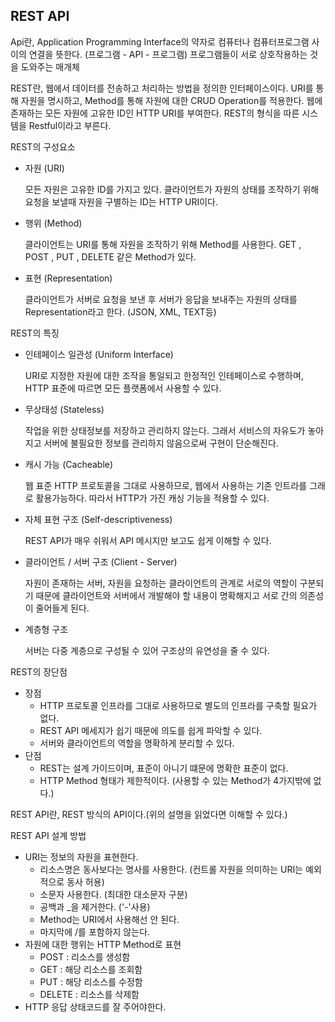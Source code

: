 ## REST API



Api란, Application Programming Interface의 약자로 컴퓨터나 컴퓨터프로그램 사이의 연결을 뜻한다. (프로그램 - API - 프로그램) 프로그램들이 서로 상호작용하는 것을 도와주는 매개체



REST란, 웹에서 데이터를 전송하고 처리하는 방법을 정의한 인터페이스이다.  URI를 통해 자원을 명시하고, Method를 통해 자원에 대한 CRUD Operation를 적용한다. 웹에 존재하는 모든 자원에 고유한 ID인 HTTP URI를 부여한다. REST의 형식을 따른 시스템을 Restful이라고 부른다.



REST의 구성요소

- 자원 (URI)

  모든 자원은 고유한 ID를 가지고 있다. 클라이언트가 자원의 상태를 조작하기 위해 요청을 보낼때 자원을 구별하는 ID는 HTTP URI이다.

- 행위 (Method)

  클라이언트는 URI를 통해 자원을 조작하기 위해 Method를 사용한다.  GET , POST , PUT , DELETE 같은 Method가 있다.

- 표현 (Representation)

  클라이언트가 서버로 요청을 보낸 후 서버가 응답을 보내주는 자원의 상태를 Representation라고 한다. (JSON, XML, TEXT등)



REST의 특징

- 인테페이스 일관성 (Uniform Interface)

  URI로 지정한 자원에 대한 조작을 통일되고 한정적인 인테페이스로 수행하며,  HTTP 표준에 따르면 모든 플랫폼에서 사용할 수 있다.

- 무상태성 (Stateless)

  작업을 위한 상태정보를 저장하고 관리하지 않는다. 그래서 서비스의 자유도가 놓아지고 서버에 불필요한 정보를 관리하지 않음으로써 구현이 단순해진다.

- 캐시 가능 (Cacheable)

  웹 표준 HTTP 프로토콜을 그대로 사용하므로, 웹에서 사용하는 기존 인트라를 그래로 활용가능하다. 따라서 HTTP가 가진 캐싱 기능을 적용할 수 있다.

- 자체 표현 구조 (Self-descriptiveness)

  REST API가 매우 쉬워서 API 메시지만 보고도 쉽게 이해할 수 있다.

- 클라이언트 / 서버 구조 (Client - Server)

  자원이 존재하는 서버, 자원을 요청하는 클라이언트의 관계로 서로의 역할이 구분되기 때문에 클라이언트와 서버에서 개발해야 할 내용이 명확해지고 서로 간의 의존성이 줄어들게 된다.

- 계층형 구조 

  서버는 다중 계층으로 구성될 수 있어 구조상의 유연성을 줄 수 있다.



REST의 장단점

- 장점
  - HTTP 프로토콜 인프라를 그대로 사용하므로 별도의 인프라를 구축할 필요가 없다.
  - REST API 메세지가 쉽기 때문에 의도를 쉽게 파악할 수 있다.
  - 서버와 클라이언트의 역할을 명확하게 분리할 수 있다.
- 단점
  - REST는 설계 가이드이며, 표준이 아니기 떄문에 명확한 표준이 없다.
  - HTTP Method 형태가 제한적이다. (사용할 수 있는 Method가 4가지밖에 없다.)



REST API란, REST 방식의 API이다.(위의 설명을 읽었다면 이해할 수 있다.)



REST API 설계 방법

- URI는 정보의 자원을 표현한다. 
  - 리소스명은 동사보다는 명사를 사용한다. (컨트롤 자원을 의미하는 URI는 예외적으로 동사 허용)
  - 소문자 사용한다. (최대한 대소문자 구분)
  - 공백과 _을 제거한다. ('-'사용)
  - Method는 URI에서 사용해선 안 된다.
  - 마지막에 /를 포함하지 않는다.
- 자원에 대한 행위는 HTTP Method로 표현
  - POST : 리소스를 생성함
  - GET : 해당 리소스를 조회함
  - PUT : 해당 리소스를 수정함
  - DELETE : 리소스를 삭제함
- HTTP 응답 상태코드를 잘 주어야한다.